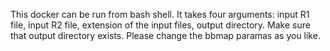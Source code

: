 
This docker can be run from bash shell. It takes four arguments: input R1 file, input R2 file, extension of the input files, output directory. Make sure that output directory exists.  Please change the bbmap paramas as you like.
